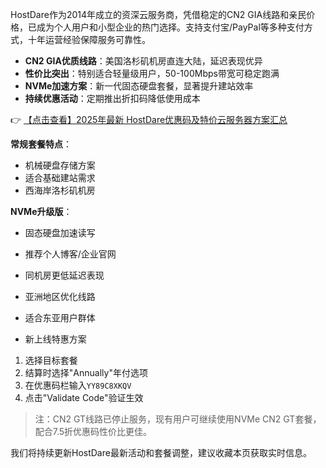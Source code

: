 
HostDare作为2014年成立的资深云服务商，凭借稳定的CN2 GIA线路和亲民价格，已成为个人用户和小型企业的热门选择。支持支付宝/PayPal等多种支付方式，十年运营经验保障服务可靠性。

- **CN2 GIA优质线路**：美国洛杉矶机房直连大陆，延迟表现优异
- **性价比突出**：特别适合轻量级用户，50-100Mbps带宽可稳定跑满
- **NVMe加速方案**：新一代固态硬盘套餐，显著提升建站效率
- **持续优惠活动**：定期推出折扣码降低使用成本

👉 [【点击查看】2025年最新 HostDare优惠码及特价云服务器方案汇总](https://bit.ly/hostdare)


**常规套餐特点**：
- 机械硬盘存储方案
- 适合基础建站需求
- 西海岸洛杉矶机房

**NVMe升级版**：
- 固态硬盘加速读写
- 推荐个人博客/企业官网
- 同机房更低延迟表现

- 亚洲地区优化线路
- 适合东亚用户群体
- 新上线特惠方案

1. 选择目标套餐
2. 结算时选择"Annually"年付选项
3. 在优惠码栏输入`YY89C8XKQV`
4. 点击"Validate Code"验证生效

> 注：CN2 GT线路已停止服务，现有用户可继续使用NVMe CN2 GT套餐，配合7.5折优惠码性价比更佳。

我们将持续更新HostDare最新活动和套餐调整，建议收藏本页获取实时信息。
